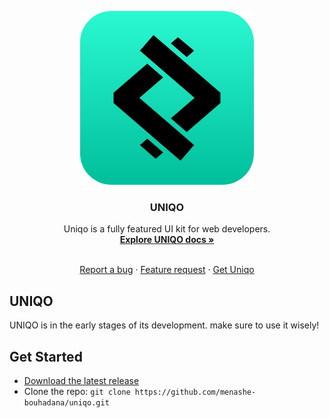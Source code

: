 <p align="center">
  <a href="https://getuniqo.com/">
    <img src="docs/uniqo.png" alt="Uniqo logo" width="278" height="278">
  </a>
</p>

<h3 align="center">UNIQO</h3>

<p align="center">
  Uniqo is a fully featured UI kit for web developers.
  <br>
  <a href="https://getuniqo.com/docs/"><strong>Explore UNIQO docs »</strong></a>
</p>
<p align="center">
<br>
  <a href="https://github.com/menashe-bouhadana/uniqo/issues/new?template=bug_report.md">Report a bug</a>
  ·
  <a href="https://github.com/menashe-bouhadana/uniqo/issues/new?template=feature_request.md">Feature request</a>
  ·
  <a href="https://getuniqo.com/">Get Uniqo</a>
</p>

## UNIQO

UNIQO is in the early stages of its development. make sure to use it wisely!

## Get Started

- [Download the latest release](https://github.com/menashe-bouhadana/uniqo/archive/v0.6-alpha.zip)
- Clone the repo: `git clone https://github.com/menashe-bouhadana/uniqo.git`